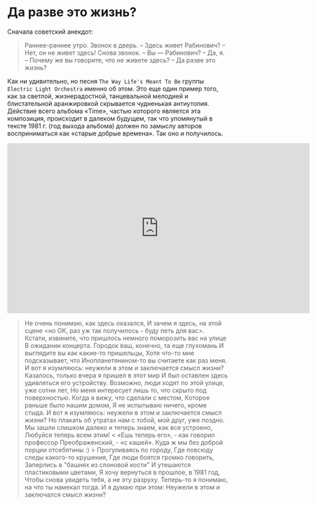 # Да разве это жизнь?

Сначала советский анекдот:

> Раннее-раннее утро. Звонок в дверь.
– Здесь живет Рабинович?
– Нет, он не живет здесь!
Снова звонок.
– Вы — Рабинович?
– Да, я.
– Почему же вы говорите, что не живете здесь?
– Да разве это жизнь?

Как ни удивительно, но песня `The Way Life's Meant To Be` группы `Electric Light Orchestra` именно об этом. Это еще один пример того, как за светлой, жизнерадостной, танцевальной мелодией и блистательной аранжировкой скрывается чудненькая антиутопия. Действие всего альбома «Time», частью которого является эта композиция, происходит в далеком будущем, так что упомянутый в тексте 1981 г. (год выхода альбома) должен по замыслу авторов восприниматься как «старые добрые времена». Так оно и получилось.

<iframe width="690" height="388" src="https://www.youtube.com/embed/-MmAs40Q-tQ" title="Electric Light Orchestra - The Way Life&#39;s Meant To Be (Audio)" frameborder="0" allow="accelerometer; autoplay; clipboard-write; encrypted-media; gyroscope; picture-in-picture; web-share" allowfullscreen></iframe>

> Не очень понимаю, как здесь оказался,
И зачем я здесь, на этой сцене 
<но ОК, раз уж так получилось - буду петь для вас>.
Кстати, извините, что пришлось немного поморозить вас на улице
В ожидании концерта.
Городок ваш, конечно, та еще глухомань
И выглядите вы как какие-то пришельцы,
Хотя что-то мне подсказывает, что 
Инопланетянином-то вы считаете как раз меня.
И вот я изумляюсь: неужели в этом и заключается смысл жизни? 
Казалось, только вчера я пришел в этот мир
И был оставлен здесь удивляться его устройству.
Возможно, люди ходят по этой улице, уже сотни лет, 
Но меня интересует лишь то, что скрыто под поверхностью.
Когда я вижу, что сделали с местом,
Которое раньше было нашим домом,
Я не испытываю ничего, кроме стыда.
И вот я изумляюсь: неужели в этом и заключается смысл жизни?
Но плакать об утратах нам с тобой, мой друг, уже поздно.
Мы зашли слишком далеко и теперь знаем, как все устроено,
Любуйся теперь всем этим! 
< «Ешь теперь его», - 
как говорил профессор Преображенский, - «с кашей». 
Куда ж мы без доброй порции отсебятины :) >
Прогуливаясь по городу, 
Где повсюду следы какого-то крушения, 
Где люди боятся громко говорить,
Заперлись в "башнях из слоновой кости"
И утешаются пластиковыми цветами,
Я хочу вернуться в прошлое, в 1981 год,
Чтобы снова увидеть тебя, а не эту разруху.
Теперь-то я понимаю, на что ты намекал тогда.
И я думаю при этом: 
Неужели в этом и заключался смысл жизни?


